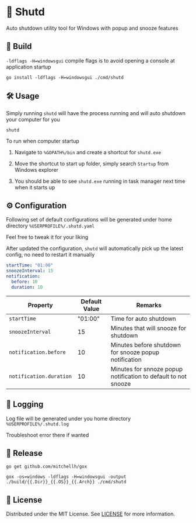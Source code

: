 # 🛑 Shutd

Auto shutdown utility tool for Windows with popup and snooze features

## 🔨 Build

`-ldflags -H=windowsgui` compile flags is to avoid opening a console at application startup

```
go install -ldflags -H=windowsgui ./cmd/shutd
```

## 🛠 Usage

Simply running `shutd` will have the process running and will auto shutdown your computer for you

```
shutd
```

To run when computer startup

1. Navigate to `%GOPATH%/bin` and create a shortcut for `shutd.exe`

2. Move the shortcut to start up folder, simply search `Startup` from Windows explorer

3. You should be able to see `shutd.exe` running in task manager next time when it starts up

## ⚙ Configuration

Following set of default configurations will be generated under home directory `%USERPROFILE%/.shutd.yaml`

Feel free to tweak it for your liking

After updated the configuration, `shutd` will automatically pick up the latest config, no need to restart it manually

```yaml
startTime: "01:00"
snoozeInterval: 15
notification:
  before: 10
  duration: 10
```

| Property                | Default Value | Remarks                                                             |
| ----------------------- | ------------- | ------------------------------------------------------------------- |
| `startTime`             | "01:00"       | Time for auto shutdown                                         |
| `snoozeInterval`        | 15            | Minutes that will snooze for shutdown                      |
| `notification.before`   | 10            | Minutes before shutdown for snooze popup notification     |
| `notification.duration` | 10            | Minutes for snnoze popup notification to default to not snooze |

## 📃 Logging

Log file will be generated under you home directory `%USERPROFILE%/.shutd.log`

Troubleshoot error there if wanted

## 🚢 Release

```
go get github.com/mitchellh/gox

gox -os=windows -ldflags -H=windowsgui -output ./build/{{.Dir}}_{{.OS}}_{{.Arch}} ./cmd/shutd
```

## 📜 License

Distributed under the MIT License. See [LICENSE](./LICENSE) for more information.